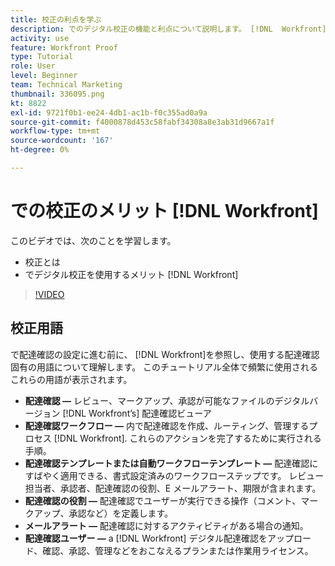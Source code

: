 ```yaml
---
title: 校正の利点を学ぶ
description: でのデジタル校正の機能と利点について説明します。 [!DNL  Workfront].
activity: use
feature: Workfront Proof
type: Tutorial
role: User
level: Beginner
team: Technical Marketing
thumbnail: 336095.png
kt: 8822
exl-id: 9721f0b1-ee24-4db1-ac1b-f0c355ad0a9a
source-git-commit: f4000878d453c58fabf34308a8e3ab31d9667a1f
workflow-type: tm+mt
source-wordcount: '167'
ht-degree: 0%

---
```


# での校正のメリット [!DNL Workfront]

このビデオでは、次のことを学習します。

* 校正とは
* でデジタル校正を使用するメリット [!DNL Workfront]

>[!VIDEO](https://video.tv.adobe.com/v/336095/?quality=12)

## 校正用語

で配達確認の設定に進む前に、 [!DNL  Workfront]を参照し、使用する配達確認固有の用語について理解します。 このチュートリアル全体で頻繁に使用されるこれらの用語が表示されます。

* **配達確認 —** レビュー、マークアップ、承認が可能なファイルのデジタルバージョン [!DNL Workfront’s] 配達確認ビューア
* **配達確認ワークフロー —** 内で配達確認を作成、ルーティング、管理するプロセス [!DNL Workfront]. これらのアクションを完了するために実行される手順。
* **配達確認テンプレートまたは自動ワークフローテンプレート —** 配達確認にすばやく適用できる、書式設定済みのワークフローステップです。 レビュー担当者、承認者、配達確認の役割、E メールアラート、期限が含まれます。
* **配達確認の役割 —** 配達確認でユーザーが実行できる操作（コメント、マークアップ、承認など）を定義します。
* **メールアラート —** 配達確認に対するアクティビティがある場合の通知。
* **配達確認ユーザー —** a [!DNL Workfront] デジタル配達確認をアップロード、確認、承認、管理などをおこなえるプランまたは作業用ライセンス。

<!--
For a complete list of [!DNL Workfront] proof terms, download this guide.
-->
